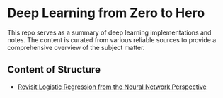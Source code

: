 # Deep Learning from Zero to Hero

This repo serves as a summary of deep learning implementations and notes. The content is curated from various reliable sources to provide a comprehensive overview of the subject matter.

## Content of Structure

- [Revisit Logistic Regression from the Neural Network Perspective](./00_revisit_logistic_regression.ipynb)
